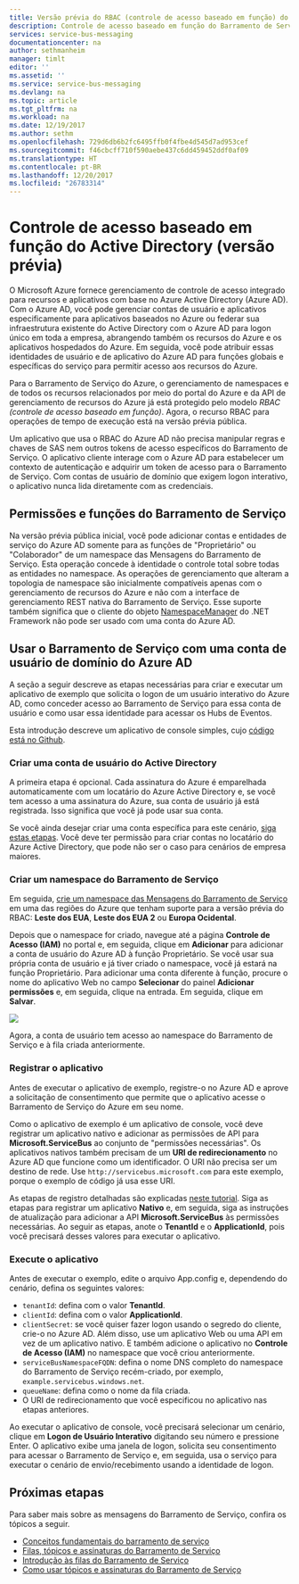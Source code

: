 ```yaml
---
title: Versão prévia do RBAC (controle de acesso baseado em função) do Barramento de Serviço do Azure| Microsoft Docs
description: Controle de acesso baseado em função do Barramento de Serviço do Azure
services: service-bus-messaging
documentationcenter: na
author: sethmanheim
manager: timlt
editor: ''
ms.assetid: ''
ms.service: service-bus-messaging
ms.devlang: na
ms.topic: article
ms.tgt_pltfrm: na
ms.workload: na
ms.date: 12/19/2017
ms.author: sethm
ms.openlocfilehash: 729d6db6b2fc6495ffb0f4fbe4d545d7ad953cef
ms.sourcegitcommit: f46cbcff710f590aebe437c6dd459452ddf0af09
ms.translationtype: HT
ms.contentlocale: pt-BR
ms.lasthandoff: 12/20/2017
ms.locfileid: "26783314"
---
```

# <a name="active-directory-role-based-access-control-preview"></a>Controle de acesso baseado em função do Active Directory (versão prévia)

O Microsoft Azure fornece gerenciamento de controle de acesso integrado para recursos e aplicativos com base no Azure Active Directory (Azure AD). Com o Azure AD, você pode gerenciar contas de usuário e aplicativos especificamente para aplicativos baseados no Azure ou federar sua infraestrutura existente do Active Directory com o Azure AD para logon único em toda a empresa, abrangendo também os recursos do Azure e os aplicativos hospedados do Azure. Em seguida, você pode atribuir essas identidades de usuário e de aplicativo do Azure AD para funções globais e específicas do serviço para permitir acesso aos recursos do Azure.

Para o Barramento de Serviço do Azure, o gerenciamento de namespaces e de todos os recursos relacionados por meio do portal do Azure e da API de gerenciamento de recursos do Azure já está protegido pelo modelo *RBAC (controle de acesso baseado em função)*. Agora, o recurso RBAC para operações de tempo de execução está na versão prévia pública. 

Um aplicativo que usa o RBAC do Azure AD não precisa manipular regras e chaves de SAS nem outros tokens de acesso específicos do Barramento de Serviço. O aplicativo cliente interage com o Azure AD para estabelecer um contexto de autenticação e adquirir um token de acesso para o Barramento de Serviço. Com contas de usuário de domínio que exigem logon interativo, o aplicativo nunca lida diretamente com as credenciais.

## <a name="service-bus-roles-and-permissions"></a>Permissões e funções do Barramento de Serviço

Na versão prévia pública inicial, você pode adicionar contas e entidades de serviço do Azure AD somente para as funções de "Proprietário" ou "Colaborador" de um namespace das Mensagens do Barramento de Serviço. Esta operação concede à identidade o controle total sobre todas as entidades no namespace. As operações de gerenciamento que alteram a topologia de namespace são inicialmente compatíveis apenas com o gerenciamento de recursos do Azure e não com a interface de gerenciamento REST nativa do Barramento de Serviço. Esse suporte também significa que o cliente do objeto [NamespaceManager](/dotnet/api/microsoft.servicebus.namespacemanager) do .NET Framework não pode ser usado com uma conta do Azure AD.  

## <a name="use-service-bus-with-an-azure-ad-domain-user-account"></a>Usar o Barramento de Serviço com uma conta de usuário de domínio do Azure AD

A seção a seguir descreve as etapas necessárias para criar e executar um aplicativo de exemplo que solicita o logon de um usuário interativo do Azure AD, como conceder acesso ao Barramento de Serviço para essa conta de usuário e como usar essa identidade para acessar os Hubs de Eventos. 

Esta introdução descreve um aplicativo de console simples, cujo [código está no Github](https://github.com/Azure/azure-service-bus/tree/master/samples/DotNet/Microsoft.ServiceBus.Messaging/RoleBasedAccessControl).

### <a name="create-an-active-directory-user-account"></a>Criar uma conta de usuário do Active Directory

A primeira etapa é opcional. Cada assinatura do Azure é emparelhada automaticamente com um locatário do Azure Active Directory e, se você tem acesso a uma assinatura do Azure, sua conta de usuário já está registrada. Isso significa que você já pode usar sua conta. 

Se você ainda desejar criar uma conta específica para este cenário, [siga estas etapas](../automation/automation-create-aduser-account.md). Você deve ter permissão para criar contas no locatário do Azure Active Directory, que pode não ser o caso para cenários de empresa maiores.

### <a name="create-a-service-bus-namespace"></a>Criar um namespace do Barramento de Serviço

Em seguida, [crie um namespace das Mensagens do Barramento de Serviço](service-bus-create-namespace-portal.md) em uma das regiões do Azure que tenham suporte para a versão prévia do RBAC: **Leste dos EUA**, **Leste dos EUA 2** ou **Europa Ocidental**. 

Depois que o namespace for criado, navegue até a página **Controle de Acesso (IAM)** no portal e, em seguida, clique em **Adicionar** para adicionar a conta de usuário do Azure AD à função Proprietário. Se você usar sua própria conta de usuário e já tiver criado o namespace, você já estará na função Proprietário. Para adicionar uma conta diferente à função, procure o nome do aplicativo Web no campo **Selecionar** do painel **Adicionar permissões** e, em seguida, clique na entrada. Em seguida, clique em **Salvar**.

![](./media/service-bus-role-based-access-control/rbac1.PNG)

Agora, a conta de usuário tem acesso ao namespace do Barramento de Serviço e à fila criada anteriormente.
 
### <a name="register-the-application"></a>Registrar o aplicativo

Antes de executar o aplicativo de exemplo, registre-o no Azure AD e aprove a solicitação de consentimento que permite que o aplicativo acesse o Barramento de Serviço do Azure em seu nome. 

Como o aplicativo de exemplo é um aplicativo de console, você deve registrar um aplicativo nativo e adicionar as permissões de API para **Microsoft.ServiceBus** ao conjunto de "permissões necessárias". Os aplicativos nativos também precisam de um **URI de redirecionamento** no Azure AD que funcione como um identificador. O URI não precisa ser um destino de rede. Use `http://servicebus.microsoft.com` para este exemplo, porque o exemplo de código já usa esse URI.

As etapas de registro detalhadas são explicadas [neste tutorial](../active-directory/develop/active-directory-integrating-applications.md). Siga as etapas para registrar um aplicativo **Nativo** e, em seguida, siga as instruções de atualização para adicionar a API **Microsoft.ServiceBus** às permissões necessárias. Ao seguir as etapas, anote o **TenantId** e o **ApplicationId**, pois você precisará desses valores para executar o aplicativo.

### <a name="run-the-app"></a>Execute o aplicativo

Antes de executar o exemplo, edite o arquivo App.config e, dependendo do cenário, defina os seguintes valores:

- `tenantId`: defina com o valor **TenantId**.
- `clientId`: defina com o valor **ApplicationId**. 
- `clientSecret`: se você quiser fazer logon usando o segredo do cliente, crie-o no Azure AD. Além disso, use um aplicativo Web ou uma API em vez de um aplicativo nativo. E também adicione o aplicativo no **Controle de Acesso (IAM)** no namespace que você criou anteriormente.
- `serviceBusNamespaceFQDN`: defina o nome DNS completo do namespace do Barramento de Serviço recém-criado, por exemplo, `example.servicebus.windows.net`.
- `queueName`: defina como o nome da fila criada.
- O URI de redirecionamento que você especificou no aplicativo nas etapas anteriores.
 
Ao executar o aplicativo de console, você precisará selecionar um cenário, clique em **Logon de Usuário Interativo** digitando seu número e pressione Enter. O aplicativo exibe uma janela de logon, solicita seu consentimento para acessar o Barramento de Serviço e, em seguida, usa o serviço para executar o cenário de envio/recebimento usando a identidade de logon.

## <a name="next-steps"></a>Próximas etapas

Para saber mais sobre as mensagens do Barramento de Serviço, confira os tópicos a seguir.

* [Conceitos fundamentais do barramento de serviço](service-bus-fundamentals-hybrid-solutions.md)
* [Filas, tópicos e assinaturas do Barramento de Serviço](service-bus-queues-topics-subscriptions.md)
* [Introdução às filas do Barramento de Serviço](service-bus-dotnet-get-started-with-queues.md)
* [Como usar tópicos e assinaturas do Barramento de Serviço](service-bus-dotnet-how-to-use-topics-subscriptions.md)